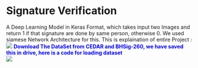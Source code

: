 # Signature Verification

A Deep Learning Model in Keras Format, which takes input two Images and return 1 if that signature are done by same person, otherwise 0.
We used siamese Network Architecture for this.
This is explaination of entire Project :
<br>
<img src="https://i.ibb.co/85B3X3p/Screenshot-from-2020-09-07-20-58-30.png">
<font color="blue"><b>Download The DataSet from CEDAR and BHSig-260, we have saved this in drive, here is a code for loading dataset</b></font>
<br>
<img src="https://i.ibb.co/LQr6dhs/Screenshot-from-2020-09-07-21-06-11.png"><br>
